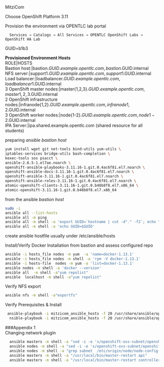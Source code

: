 
MitziCom 

Choose OpenShift Platform 3.11  

Provision the environment via OPENTLC lab portal 

 ```
   Services → Catalogs → All Services → OPENTLC OpenShift Labs → OpenShift HA Lab
 ```
GUID=b1b3  
  
**Provisioned Environment Hosts**    
    ROLE|HOSTS  
    Bastion host:|bastion.$GUID.example.opentlc.com, bastion.$GUID.internal  
    NFS server:|support1.$GUID.example.opentlc.com, support1.$GUID.internal  
    Load balancer:|loadbalancer.$GUID.example.opentlc.com, loadbalancer1.$GUID.internal  
    3 OpenShift master nodes:|master{1,2,3}.$GUID.example.opentlc.com, master{1,2,3}.$GUID.internal  
    2 OpenShift infrastructure nodes:|infranode{1,2}.$GUID.example.opentlc.com, infranode{1,2}.$GUID.internal  
    3 OpenShift worker nodes:|node{1-2}.$GUID.example.opentlc.com, node{1-2}.$GUID.internal  
    IPA Server:|ipa.shared.example.opentlc.com (shared resource for all students)  



preparing *ansible bastion host*  
```bash
yum install wget git net-tools bind-utils yum-utils \  
iptables-services bridge-utils bash-completion \  
kexec-tools sos psacct \  
ansible-2.6.5-1.el7ae.noarch \ 
openshift-ansible-playbooks-3.11.16-1.git.0.4ac6f81.el7.noarch \  
openshift-ansible-docs-3.11.16-1.git.0.4ac6f81.el7.noarch \  
openshift-ansible-3.11.16-1.git.0.4ac6f81.el7.noarch \  
openshift-ansible-roles-3.11.16-1.git.0.4ac6f81.el7.noarch \  
atomic-openshift-clients-3.11.16-1.git.0.b48b8f8.el7.x86_64 \  
atomic-openshift-3.11.16-1.git.0.b48b8f8.el7.x86_64   
```

from the ansible *bastion host*
```bash
sudo -i
ansible all --list-hosts
ansible all -m ping
ansible all -m shell -a 'export GUID=`hostname | cut -d"." -f2`; echo "export GUID=$GUID" >> $HOME/.bashrc'  
ansible all -m shell -a 'echo GUID=$GUID'  
``` 
create ansible hostfile usually under /etc/ansible/hosts


Install/Verify Docker Installation from bastion and assess configured repo  
```bash
ansible -i hosts_file nodes -m yum  -a 'name=docker-1.13.1'
ansible -i hosts_file nodes -m shell -a 'rpm -V docker-1.13.1'
ansible -i hosts-file  nodes -m yum -a 'list=docker-1.13.1'
ansible nodes -m shell -a 'docker --version'
ansible all  -m shell -a"yum repolist" 
ansible  localhost -m shell -a"yum repolist" 
```

Verify NFS export 
```bash
ansible nfs -m shell -a"exportfs"
```
Verify Prerequisites & Install
```bash
 ansible-playbook -i mitzicom_ansible_hosts -f 20 /usr/share/ansible/openshift-ansible/playbooks/prerequisites.yml
  nsible-playbook -i mitzicom_ansible_hosts -f 20 /usr/share/ansible/openshift-ansible/playbooks/deploy_cluster.yml 
```

###Appendix 1  
Changing network plugin  
```bash
  ansible masters -m shell -a "sed -i -e 's/openshift-ovs-subnet/openshift-ovs-multitenant/g'  /etc/origin/master/master-config.yaml"  
  ansible nodes -m shell -a "sed -i -e 's/openshift-ovs-subnet/openshift-ovs-multitenant/g'  /etc/origin/node/node-config.yaml"  
  ansible nodes -m shell -a "grep subnet  /etc/origin/node/node-config.yaml"  
  ansible masters -m shell -a "/usr/local/bin/master-restart api"  
  ansible masters -m shell -a "/usr/local/bin/master-restart controllers"  
```

